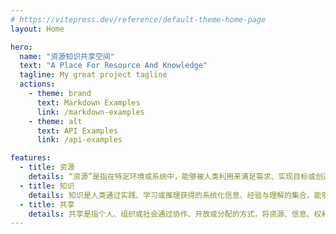 ```yaml
---
# https://vitepress.dev/reference/default-theme-home-page
layout: Home

hero:
  name: "资源知识共享空间"
  text: "A Place For Resource And Knowledge"
  tagline: My great project tagline
  actions:
    - theme: brand
      text: Markdown Examples
      link: /markdown-examples
    - theme: alt
      text: API Examples
      link: /api-examples

features:
  - title: 资源
    details: “资源”是指在特定环境或系统中，能够被人类利用来满足需求、实现目标或创造价值的物质或非物质要素。它可以是天然的（如矿产、水），也可以是人造的（如工具、知识），或是抽象的（如时间、信息）。资源的核心特点是有限性和可用性——既需要合理分配，又需要高效利用。
  - title: 知识
    details: 知识是人类通过实践、学习或推理获得的系统化信息、经验与理解的集合，能够用于解释现象、解决问题或指导行动。它不仅是认知的产物，也是推动个人与社会进步的核心资源。
  - title: 共享
    details: 共享是指个人、组织或社会通过协作、开放或分配的方式，将资源、信息、权利或责任共同使用或分担的行为与理念。其核心在于打破独占性，通过合作提升资源利用效率或创造更大价值，是现代社会协作模式的重要体现。
---
```


